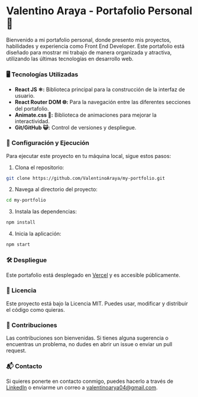 # Valentino Araya - Portafolio Personal 💼

Bienvenido a mi portafolio personal, donde presento mis proyectos, habilidades y experiencia como Front End Developer. Este portafolio está diseñado para mostrar mi trabajo de manera organizada y atractiva, utilizando las últimas tecnologías en desarrollo web.

### 🖥️ Tecnologías Utilizadas
- **React JS ⚛️:** Biblioteca principal para la construcción de la interfaz de usuario.
- **React Router DOM 🌐:** Para la navegación entre las diferentes secciones del portafolio.
- **Animate.css 🎨:** Biblioteca de animaciones para mejorar la interactividad.
- **Git/GitHub 😺:** Control de versiones y despliegue.

### 🔧 Configuración y Ejecución

Para ejecutar este proyecto en tu máquina local, sigue estos pasos:

1. Clona el repositorio:

```bash
git clone https://github.com/ValentinoAraya/my-portfolio.git
```

2. Navega al directorio del proyecto:

```bash
cd my-portfolio
```

3. Instala las dependencias:

```bash
npm install
```

4. Inicia la aplicación:

```bash
npm start
```

### 🛠️ Despliegue

Este portafolio está desplegado en [Vercel](https://valentino-araya-portfolio.vercel.app/) y es accesible públicamente.

### 📄 Licencia

Este proyecto está bajo la Licencia MIT. Puedes usar, modificar y distribuir el código como quieras.

### 🤝 Contribuciones

Las contribuciones son bienvenidas. Si tienes alguna sugerencia o encuentras un problema, no dudes en abrir un issue o enviar un pull request.

### 📬 Contacto

Si quieres ponerte en contacto conmigo, puedes hacerlo a través de [LinkedIn](https://www.linkedin.com/in/valentino-araya-18915825b/) o enviarme un correo a valentinoarya04@gmail.com.
